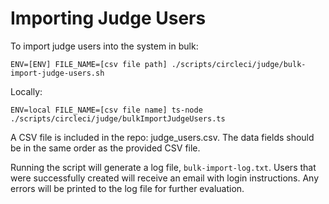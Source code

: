 # Importing Judge Users

To import judge users into the system in bulk:

```
ENV=[ENV] FILE_NAME=[csv file path] ./scripts/circleci/judge/bulk-import-judge-users.sh
```

Locally:

```
ENV=local FILE_NAME=[csv file name] ts-node ./scripts/circleci/judge/bulkImportJudgeUsers.ts
```

A CSV file is included in the repo: judge_users.csv. The data fields should be in the same order as the provided CSV file.

Running the script will generate a log file, `bulk-import-log.txt`. Users that were successfully created will receive an email with login instructions. Any errors will be printed to the log file for further evaluation.
